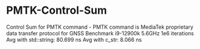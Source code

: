 # PMTK-Control-Sum
Control Sum for PMTK command - PMTK command is MediaTek proprietary data transfer protocol for GNSS
Benchmark i9-12900k 5.6GHz
1e6 iterations
Avg with std::string: 80.699 ns
Avg with       c_str:  8.066 ns
